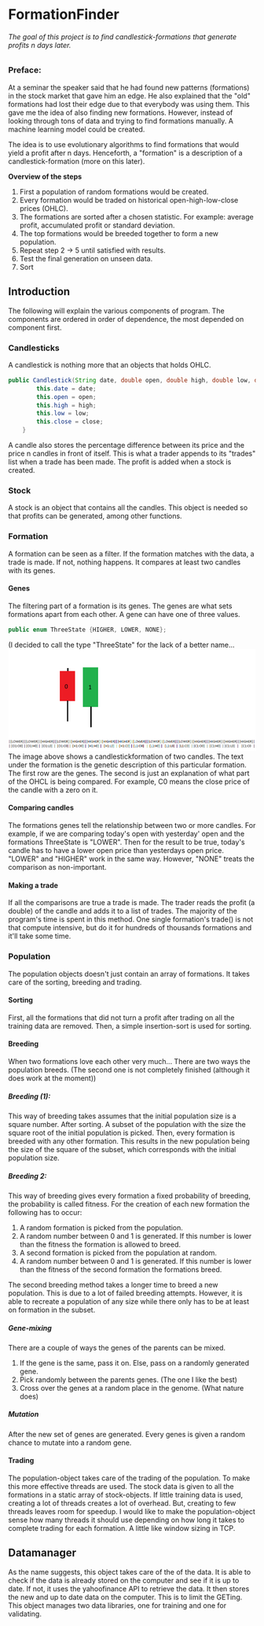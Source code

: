 # FormationFinder

###### The goal of this project is to find candlestick-formations that generate profits n days later.

### Preface:
At a seminar the speaker said that he had found new patterns (formations) in the stock market that gave him an edge. He also explained that the "old" formations had lost their edge due to that everybody was using them. This gave me the idea of also finding new formations. However, instead of looking through tons of data and trying to find formations manually. A machine learning model could be created.

The idea is to use evolutionary algorithms to find formations that would yield a profit after n days. Henceforth, a "formation" is a description of a candlestick-formation (more on this later).

**Overview of the steps**
1) First a population of random formations would be created.
2) Every formation would be traded on historical open-high-low-close prices (OHLC).
3) The formations are sorted after a chosen statistic. For example: average profit, accumulated profit or standard deviation.
4) The top formations would be breeded together to form a new population.
5) Repeat step 2 -> 5 until satisfied with results.
6) Test the final generation on unseen data.
7) Sort

## Introduction
The following will explain the various components of program. The components are ordered in order of dependence, the most depended on component first.
### Candlesticks
A candlestick is nothing more that an objects that holds OHLC.
```Java
public Candlestick(String date, double open, double high, double low, double close) {
		this.date = date;
		this.open = open;
		this.high = high;
		this.low = low;
		this.close = close;
	}
```
A candle also stores the percentage difference between its price and the price n candles in front of itself. This is what a trader appends to its "trades" list when a trade has been made. The profit is added when a stock is created.

### Stock
A stock is an object that contains all the candles. This object is needed so that profits can be generated, among other functions.

### Formation
A formation can be seen as a filter. If the formation matches with the data, a trade is made. If not, nothing happens. It compares at least two candles with its genes.
#### Genes
The filtering part of a formation is its genes. The genes are what sets formations apart from each other. A gene can have one of three values. 
```Java
public enum ThreeState {HIGHER, LOWER, NONE};
```
(I decided to call the type "ThreeState" for the lack of a better name...
![Illustration of genes](GenesIllustration.png?raw=true "Illustration of genes")
The image above shows a candlestickformation of two candles. The text under the formation is the genetic description of this particular formation. The first row are the genes. The second is just an explanation of what part of the OHCL is being compared. For example, C0 means the close price of the candle with a zero on it.
#### Comparing candles
The formations genes tell the relationship between two or more candles. For example, if we are comparing today's open with yesterday' open and the formations ThreeState is "LOWER". Then for the result to be true, today's candle has to have a lower open price than yesterdays open price. "LOWER" and "HIGHER" work in the same way. However, "NONE" treats the comparison as non-important.

#### Making a trade
If all the comparisons are true a trade is made. The trader reads the profit (a double) of the candle and adds it to a list of trades.
The majority of the program's time is spent in this method. One single formation's trade() is not that compute intensive, but do it for hundreds of thousands formations and it'll take some time.

### Population
The population objects doesn't just contain an array of formations. It takes care of the sorting, breeding and trading.
#### Sorting
First, all the formations that did not turn a profit after trading on all the training data are removed. Then, a simple insertion-sort is used for sorting. 
#### Breeding
When two formations love each other very much... There are two ways the population breeds. (The second one is not completely finished (although it does work at the moment))
##### Breeding (1):
This way of breeding takes assumes that the initial population size is a square number. After sorting. A subset of the population with the size the square root of the initial population is picked. Then, every formation is breeded with any other formation. This results in the new population being the size of the square of the subset, which corresponds with the initial population size.

##### Breeding 2:
This way of breeding gives every formation a fixed probability of breeding, the probability is called fitness. For the creation of each new formation the following has to occur:
1) A random formation is picked from the population. 
2) A random number between 0 and 1 is generated. If this number is lower than the fitness the formation is allowed to breed.
3) A second formation is picked from the population at random.
4) A random number between 0 and 1 is generated. If this number is lower than the fitness of the second formation the formations breed.

The second breeding method takes a longer time to breed a new population. This is due to a lot of failed breeding attempts. However, it is able to recreate a population of any size while there only has to be at least on formation in the subset.

##### Gene-mixing
There are a couple of ways the genes of the parents can be mixed. 
1) If the gene is the same, pass it on. Else, pass on a randomly generated gene.
2) Pick randomly between the parents genes. (The one I like the best)
3) Cross over the genes at a random place in the genome. (What nature does)
##### Mutation
After the new set of genes are generated. Every genes is given a random chance to mutate into a random gene.

#### Trading
The population-object takes care of the trading of the population. To make this more effective threads are used. The stock data is given to all the formations in a static array of stock-objects. If little training data is used, creating a lot of threads creates a lot of overhead. But, creating to few threads leaves room for speedup. I would like to make the population-object sense how many threads it should use depending on how long it takes to complete trading for each formation. A little like window sizing in TCP.

## Datamanager
As the name suggests, this object takes care of the of the data. It is able to check if the data is already stored on the computer and see if it is up to date. If not, it uses the yahoofinance API to retrieve the data. It then stores the new and up to date data on the computer. This is to limit the GETing. This object manages two data libraries, one for training and one for validating.
